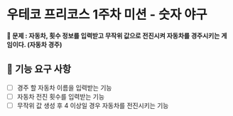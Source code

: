 # 우테코 프리코스 1주차 미션 - 숫자 야구

__🔴 문제 : 자동차, 횟수 정보를 입력받고 무작위 값으로 전진시켜 자동차를 경주시키는 게임이다.  (자동차 경주)__

## 🚀 기능 요구 사항

- [ ] 경주 할 자동차 이름을 입력받는 기능
- [ ] 자동차 전진 횟수를 입력받는 기능
- [ ] 무작위 값 생성 후 4 이상일 경우 자동차를 전진시키는 기능